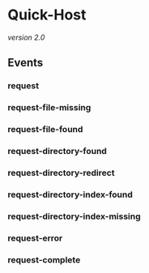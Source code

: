 # Quick-Host
_version 2.0_


## Events

### request
### request-file-missing
### request-file-found
### request-directory-found
### request-directory-redirect
### request-directory-index-found
### request-directory-index-missing
### request-error
### request-complete
